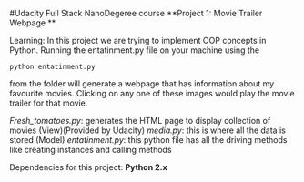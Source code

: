 #Udacity Full Stack NanoDegeree course
**Project 1: Movie Trailer Webpage **

Learning: In this project we are trying to implement OOP concepts in Python.  Running the entatinment.py file on your machine using the 

`python entatinment.py`

from the folder will generate a webpage that has information about my favourite movies. Clicking on any one of these images would play the movie trailer for that movie.

_Fresh_tomatoes.py_: generates the HTML page to display collection of movies (View)(Provided by Udacity)
_media.py_: this is where all the data is stored (Model)
_entatinment.py_: this python file has all the driving methods like creating instances and calling methods

Dependencies for this project:
**Python 2.x**
